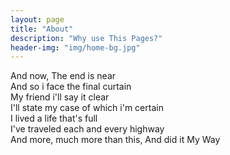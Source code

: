 ```yaml
---
layout: page
title: "About"
description: "Why use This Pages?"
header-img: "img/home-bg.jpg"
---
```


And now, The end is near <br/>
And so i face the final curtain <br/>
My friend i'll say it clear <br/>
I'll state my case of which i'm certain <br/>
I lived a life that's full <br/>
I've traveled each and every highway <br/>
And more, much more than this, And did it My Way <br/>
